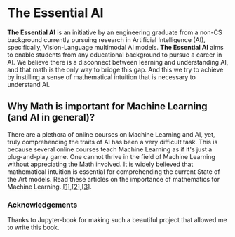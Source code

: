 <!-- #region -->
# The Essential AI

**The Essential AI** is an initiative by an engineering graduate from a non-CS background currently pursuing research in Artificial Intelligence (AI), specifically, Vision-Language multimodal AI models. **The Essential AI** aims to enable students from any educational background to pursue a career in AI. We believe there is a disconnect between learning and understanding AI, and that math is the only way to bridge this gap. And this we try to achieve by instilling a sense of mathematical intuition that is necessary to understand AI.

## Why Math is important for Machine Learning (and AI in general)?

There are a plethora of online courses on Machine Learning and AI, yet, truly comprehending the traits of AI has been a very difficult task. This is because several online courses teach Machine Learning as if it's just a plug-and-play game. One cannot thrive in the field of Machine Learning without appreciating the Math involved. It is widely believed that mathematical intuition is essential for comprehending the current State of the Art models. Read these articles on the importance of mathematics for Machine Learning. <a target = "_blank" href = "https://www.knowledgehut.com/blog/data-science/importance-of-maths-in-machine-learning" class = 'nlinks'>[1]</a>,<a target = "_blank" href = "https://www.kdnuggets.com/2020/04/mathematics-machine-learning-book.html" class = 'nlinks'>[2]</a>,<a target = "_blank" href = "https://qr.ae/pGLiWZ" class = 'nlinks'>[3]</a>.


### Acknowledgements

Thanks to Jupyter-book for making such a beautiful project that allowed me to write this book.<br>

<!-- #endregion -->
